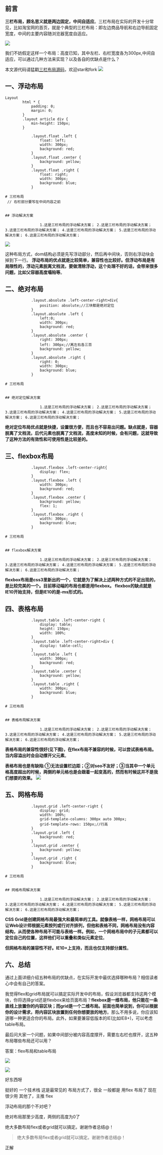 ## 前言

**三栏布局，顾名思义就是两边固定，中间自适应**。三栏布局在实际的开发十分常见，比如淘宝网的首页，就是个典型的三栏布局：即左边商品导航和右边导航固定宽度，中间的主要内容随浏览器宽度自适应。

[![](https://camo.githubusercontent.com/28ac600d105b0a725cc76df318c614942ce92f30/68747470733a2f2f757365722d676f6c642d63646e2e786974752e696f2f323031382f392f31362f313635653262336439613233633939343f773d3132383026683d34393826663d706e6726733d343539313933)](https://camo.githubusercontent.com/28ac600d105b0a725cc76df318c614942ce92f30/68747470733a2f2f757365722d676f6c642d63646e2e786974752e696f2f323031382f392f31362f313635653262336439613233633939343f773d3132383026683d34393826663d706e6726733d343539313933)

我们不妨假定这样一个布局：高度已知，其中左栏、右栏宽度各为300px,中间自适应，可以通过几种方法来实现？以及各自的优缺点是什么？

本文源代码请猛戳[三栏布局源码](https://github.com/ljianshu/Blog/tree/master/%E4%B8%89%E6%A0%8F%E5%B8%83%E5%B1%80)，欢迎star和fork
[![](https://camo.githubusercontent.com/3bf596305d308d2716aa27cbf290450c8a75b709/68747470733a2f2f757365722d676f6c642d63646e2e786974752e696f2f323031382f392f31362f313635653263343033333365326631363f773d36343526683d33313826663d706e6726733d3138373636)](https://camo.githubusercontent.com/3bf596305d308d2716aa27cbf290450c8a75b709/68747470733a2f2f757365722d676f6c642d63646e2e786974752e696f2f323031382f392f31362f313635653263343033333365326631363f773d36343526683d33313826663d706e6726733d3138373636)

## 一、浮动布局

    Layout
            html * {
                padding: 0;
                margin: 0;
            }
            .layout article div {
                min-height: 150px;
            }
        
                .layout.float .left {
                    float: left;
                    width: 300px;
                    background: red;
                }
                .layout.float .center {
                    background: yellow;
                }
                .layout.float .right {
                    float: right;
                    width: 300px;
                    background: blue;
                }
            
    # 三栏布局
     // 右栏部分要写在中间内容之前
                
    
    ## 浮动解决方案
    
                    1.这是三栏布局的浮动解决方案； 2.这是三栏布局的浮动解决方案； 3.这是三栏布局的浮动解决方案； 4.这是三栏布局的浮动解决方案； 5.这是三栏布局的浮动解决方案； 6.这是三栏布局的浮动解决方案；
                
    

[![](https://camo.githubusercontent.com/3a6cc95ecffd08edbcca3c82e6b98b549fa3dd5f/68747470733a2f2f757365722d676f6c642d63646e2e786974752e696f2f323031382f392f31362f31363565326533303632373430653066)](https://camo.githubusercontent.com/3a6cc95ecffd08edbcca3c82e6b98b549fa3dd5f/68747470733a2f2f757365722d676f6c642d63646e2e786974752e696f2f323031382f392f31362f31363565326533303632373430653066)

这种布局方式，dom结构必须是先写浮动部分，然后再中间块，否则右浮动块会掉到下一行。
**浮动布局的优点就是比较简单，兼容性也比较好。但浮动布局是有局限性的，浮动元素脱离文档流，要做清除浮动，这个处理不好的话，会带来很多问题，比如父容器高度塌陷等**。

## 二、绝对布局

    
                .layout.absolute .left-center-right>div{
                    position: absolute;//三块都是绝对定位
                }
                .layout.absolute .left {
                    left:0;
                    width: 300px;
                    background: red;
                }
                .layout.absolute .center {
                    right: 300px;
                    left: 300px;//离左右各三百
                    background: yellow;
                }
                .layout.absolute .right {
                    right: 0;
                    width: 300px;
                    background: blue;
                }
            
    # 三栏布局
    
    
    ## 绝对定位解决方案
    
                    1.这是三栏布局的浮动解决方案； 2.这是三栏布局的浮动解决方案； 3.这是三栏布局的浮动解决方案； 4.这是三栏布局的浮动解决方案； 5.这是三栏布局的浮动解决方案； 6.这是三栏布局的浮动解决方案；
                
    

**绝对定位布局优点就是快捷，设置很方便，而且也不容易出问题。缺点就是，容器脱离了文档流，后代元素也脱离了文档流，高度未知的时候，会有问题，这就导致了这种方法的有效性和可使用性是比较差的。**

## 三、flexbox布局

    
                .layout.flexbox .left-center-right{
                    display: flex;
                }
                .layout.flexbox .left {
                    width: 300px;
                    background: red;
                }
                .layout.flexbox .center {
                    background: yellow;
                    flex: 1;
                }
                .layout.flexbox .right {
                    width: 300px;
                    background: blue;
                }
            
    # 三栏布局
    
    
    ## flexbox解决方案
    
                    1.这是三栏布局的浮动解决方案； 2.这是三栏布局的浮动解决方案； 3.这是三栏布局的浮动解决方案； 4.这是三栏布局的浮动解决方案； 5.这是三栏布局的浮动解决方案； 6.这是三栏布局的浮动解决方案；
                
    

**flexbox布局是css3里新出的一个，它就是为了解决上述两种方式的不足出现的，是比较完美的一个。目前移动端的布局也都是用flexbox。 flexbox的缺点就是IE10开始支持，但是IE10的是-ms形式的。**

## 四、表格布局

    
                .layout.table .left-center-right {
                    display: table;
                    height: 150px;
                    width: 100%;
                }
                .layout.table .left-center-right>div {
                    display: table-cell;
                }
                .layout.table .left {
                    width: 300px;
                    background: red;
                }
                .layout.table .center {
                    background: yellow;
                }
                .layout.table .right {
                    width: 300px;
                    background: blue;
                }
            
    # 三栏布局
    
    
    ## 表格布局解决方案
    
                    1.这是三栏布局的浮动解决方案； 2.这是三栏布局的浮动解决方案； 3.这是三栏布局的浮动解决方案； 4.这是三栏布局的浮动解决方案； 5.这是三栏布局的浮动解决方案； 6.这是三栏布局的浮动解决方案；
                
    

**表格布局的兼容性很好(见下图)，在flex布局不兼容的时候，可以尝试表格布局。当内容溢出时会自动撑开父元素**。

**表格布局也是有缺陷:①无法设置栏边距；②对seo不友好；③当其中一个单元格高度超出的时候，两侧的单元格也是会跟着一起变高的，然而有时候这并不是我们想要的效果。**
[![](https://camo.githubusercontent.com/e6894bb96ee741e0d9b1838d9f01ef03e5495ea6/68747470733a2f2f757365722d676f6c642d63646e2e786974752e696f2f323031382f392f31372f313635653737646136653163656463663f773d3131343326683d34393126663d706e6726733d3731353139)](https://camo.githubusercontent.com/e6894bb96ee741e0d9b1838d9f01ef03e5495ea6/68747470733a2f2f757365722d676f6c642d63646e2e786974752e696f2f323031382f392f31372f313635653737646136653163656463663f773d3131343326683d34393126663d706e6726733d3731353139)

## 五、网格布局

    
                .layout.grid .left-center-right {
                    display: grid;
                    width: 100%;
                    grid-template-columns: 300px auto 300px;
                    grid-template-rows: 150px;//行高
                }
                .layout.grid .left {
                    background: red;
                }
                .layout.grid .center {
                    background: yellow;
                }
                .layout.grid .right {
                    background: blue;
                }
            
    # 三栏布局
    
    
    ## 网格布局解决方案
    
                    1.这是三栏布局的浮动解决方案； 2.这是三栏布局的浮动解决方案； 3.这是三栏布局的浮动解决方案； 4.这是三栏布局的浮动解决方案； 5.这是三栏布局的浮动解决方案； 6.这是三栏布局的浮动解决方案；
                
    

**CSS Grid是创建网格布局最强大和最简单的工具。就像表格一样，网格布局可以让Web设计师根据元素按列或行对齐排列，但他和表格不同，网格布局没有内容结构，从而使各种布局不可能与表格一样。例如，一个网格布局中的子元素都可以定位自己的位置，这样他们可以重叠和类似元素定位**。

**但网格布局的兼容性不好。IE10+上支持，而且也仅支持部分属性**。

## 六、总结

通过上面详细介绍五种布局的优缺点，在实际开发中最优选择哪种布局？相信读者心中会有自己的答案。

我觉得flex和grid布局就可以搞定实际开发中的布局，假设浏览器都支持这两个模块，你将选择grid还是flexbox来给页面布局？**flexbox是一维布局，他只能在一条直线上放置你的内容区块；而grid是一个二维布局。前面也简单说到，你可以根据你的设计需求，将内容区块放置到任何你想要放的地方**。那么不用多说，你应该知道哪一种更适合你的布局。此外，如果要兼容低版本的IE(比如IE8+)，可以考虑table布局。

最后问大家一个问题，如果中间部分被内容高度撑开，需要左右栏也撑开，这五种布局哪些布局还可以用？

答案：flex布局和table布局

[![](https://camo.githubusercontent.com/73ad01b610d0a4d89931b9e5432d6a68fde8e1e2/68747470733a2f2f757365722d676f6c642d63646e2e786974752e696f2f323031382f392f31382f313635653834653633333936386433383f773d3139313526683d32333026663d706e6726733d3630373237)](https://camo.githubusercontent.com/73ad01b610d0a4d89931b9e5432d6a68fde8e1e2/68747470733a2f2f757365722d676f6c642d63646e2e786974752e696f2f323031382f392f31382f313635653834653633333936386433383f773d3139313526683d32333026663d706e6726733d3630373237)

[![](https://camo.githubusercontent.com/e2d64237d7db90164cf50a92f02fc5f62bb1a3d6/68747470733a2f2f757365722d676f6c642d63646e2e786974752e696f2f323031382f392f31382f313635653834656530386631346139303f773d3139323126683d32353026663d706e6726733d3638373330)](https://camo.githubusercontent.com/e2d64237d7db90164cf50a92f02fc5f62bb1a3d6/68747470733a2f2f757365722d676f6c642d63646e2e786974752e696f2f323031382f392f31382f313635653834656530386631346139303f773d3139323126683d32353026663d706e6726733d3638373330)

好东西呀

挺好的 一个技术栈   这是最常见的 布局方式了，很全   一般都是 用flex 布局了 现在很少用 其他了，主推 flex

浮动布局的那个不对吧？

绝对布局那里少高度，两侧的高度为0了

绝大多数布局flex或者grid就可以搞定。谢谢作者总结@！

> 绝大多数布局flex或者grid就可以搞定。谢谢作者总结@！

正解